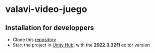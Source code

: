 # valavi-video-juego

## Installation for developpers

- Clone this [repository](https://gitlab.com/lauralvd01/valavi-video-juego.git)
- Start the project in [Unity Hub](), with the **2022.3.32f1** editor version